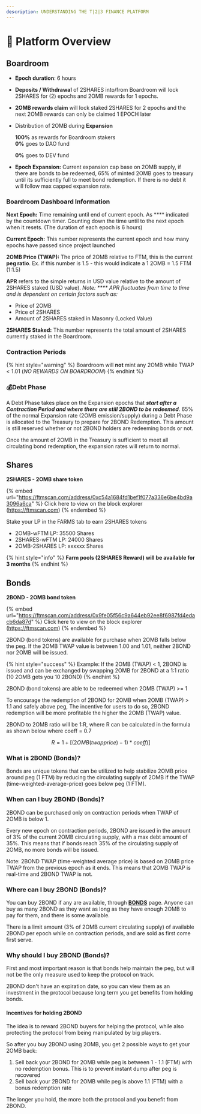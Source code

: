 ```yaml
---
description: UNDERSTANDING THE T|2|3 FINANCE PLATFORM
---
```


# 📢 Platform Overview

## Boardroom

* **Epoch duration**: 6 hours
* **Deposits / Withdrawal** of 2SHARES into/from Boardroom will lock 2SHARES for (2) epochs and 2OMB rewards for 1 epochs.&#x20;
* **2OMB rewards claim** will lock staked 2SHARES for 2 epochs and the next 2OMB rewards can only be claimed 1 EPOCH later
*   Distribution of 2OMB during **Expansion**

    **100%** as rewards for Boardroom stakers\
    **0%** goes to DAO fund

    **0%** goes to DEV fund
* **Epoch Expansion:** Current expansion cap base on 2OMB supply, if there are bonds to be redeemed, 65% of minted 2OMB goes to treasury until its sufficiently full to meet bond redemption. If there is no debt it will follow max capped expansion rate.

### Boardroom Dashboard Information <a href="#masonry-ui-available-information" id="masonry-ui-available-information"></a>

**Next Epoch:** Time remaining until end of current epoch. As **** indicated by the countdown timer.  Counting down the time until to the next epoch when it resets. (The duration of each epoch is 6 hours)

**Current Epoch:** This number represents the current epoch and how many epochs have passed since project launched

**2OMB Price (TWAP):** The price of 2OMB relative to FTM, this is the current **peg ratio**. Ex. if this number is 1.5 - this would indicate a 1 2OMB = 1.5 FTM (1:1.5)

**APR** refers to the simple returns in USD value relative to the amount of 2SHARES staked (USD value). _Note: **** APR fluctuates from time to time and is dependent on certain factors such as:_

* Price of 2OMB
* Price of 2SHARES
* Amount of 2SHARES staked in Masonry (Locked Value)

**2SHARES Staked:** This number represents the total amount of 2SHARES currently staked in the Boardroom.&#x20;

### Contraction Periods <a href="#masonry-on-contraction-periods" id="masonry-on-contraction-periods"></a>

{% hint style="warning" %}
Boardroom will **not** mint any 2OMB while TWAP < 1.01 (_NO REWARDS ON BOARDROOM_)
{% endhint %}

### :moneybag:Debt Phase <a href="#masonry-on-debt-phase" id="masonry-on-debt-phase"></a>

A Debt Phase takes place on the Expansion epochs that _**start after a**_ _**Contraction Period  and where there are still 2BOND to be redeemed**_. 65% of the normal Expansion rate (2OMB emission/supply) during a Debt Phase is allocated to the Treasury to prepare for 2BOND Redemption. This amount is still reserved whether or not 2BOND holders are redeeming bonds or not.&#x20;

Once the amount of 2OMB in the Treasury is sufficient to meet all circulating bond redemption, the expansion rates will return to normal.

## Shares

**2SHARES - 2OMB share token**

{% embed url="https://ftmscan.com/address/0xc54a1684fd1bef1f077a336e6be4bd9a3096a6ca" %}
Click here to view on the block explorer (https://ftmscan.com)
{% endembed %}

&#x20;Stake your LP in the FARMS tab to earn 2SHARES tokens

* 2OMB-wFTM LP: 35500 Shares
* 2SHARES-wFTM LP: 24000 Shares
* 2OMB-2SHARES LP: xxxxxx Shares

{% hint style="info" %}
**Farm pools (2SHARES Reward) will be available for 3 months**
{% endhint %}

## Bonds <a href="#pit-bonds" id="pit-bonds"></a>

**2BOND - 2OMB bond token**

{% embed url="https://ftmscan.com/address/0x9fe05f56c9a644eb92ee8f6987fd4edacb6da87d" %}
Click here to view on the block explorer (https://ftmscan.com)
{% endembed %}

2BOND (bond tokens) are available for purchase when 2OMB falls below the peg. If the 2OMB TWAP value is between 1.00 and 1.01, neither 2BOND nor 2OMB will be issued.

{% hint style="success" %}
Example: If the 2OMB (TWAP) < 1, 2BOND is issued and can be exchanged by swapping 2OMB for 2BOND at a 1:1 ratio (10 2OMB gets you 10 2BOND)
{% endhint %}

2BOND (bond tokens) are able to be redeemed when 2OMB (TWAP) >= 1&#x20;

To encourage the redemption of 2BOND for 2OMB when 2OMB (TWAP) > 1.1 and safely above peg, The incentive for users to do so, 2BOND redemption will be more profitable the higher the 2OMB (TWAP) value.&#x20;

2BOND to 2OMB ratio will be 1:R, where R can be calculated in the formula as shown below where coeff = 0.7

$$
R = 1 + [(2OMB(twapprice)-1)*coeff)]
$$

### What is 2BOND (Bonds)?

Bonds are unique tokens that can be utilized to help stabilize 2OMB price around peg (1 FTM) by reducing the circulating supply of 2OMB if the TWAP (time-weighted-average-price) goes below peg (1 FTM).

### When can I buy 2BOND (Bonds)?

2BOND can be purchased only on contraction periods when TWAP of 2OMB is below 1.

Every new epoch on contraction periods, 2BOND are issued in the amount of 3% of the current 2OMB circulating supply, with a max debt amount of 35%. This means that if bonds reach 35% of the circulating supply of 2OMB, no more bonds will be issued.

Note: 2BOND TWAP (time-weighted average price) is based on 2OMB price TWAP from the previous epoch as it ends.  This means that 2OMB TWAP is real-time and 2BOND TWAP is not.

### Where can I buy 2BOND (Bonds)?

You can buy 2BOND if any are available, through [**BONDS**](https://2omb.finance/bonds) page. Anyone can buy as many 2BOND as they want as long as they have enough 2OMB to pay for them, and there is some available.

There is a limit amount (3% of 2OMB current circulating supply) of available 2BOND per epoch while on contraction periods, and are sold as first come first serve.

### Why should I buy 2BOND (Bonds)?

First and most important reason is that bonds help maintain the peg, but will not be the only measure used to keep the protocol on track.

2BOND don't have an expiration date, so you can view them as an investment in the protocol because long term you get benefits from holding bonds.

#### Incentives for holding 2BOND&#x20;

The idea is to reward 2BOND buyers for helping the protocol, while also protecting the protocol from being manipulated by big players.

So after you buy 2BOND using 2OMB, you get 2 possible ways to get your 2OMB back:

1. Sell back your 2BOND for 2OMB while peg is between 1 - 1.1 (FTM) with no redemption bonus. This is to prevent instant dump after peg is recovered
2. Sell back your 2BOND for 2OMB while peg is above 1.1 (FTM) with a bonus redemption rate

The longer you hold, the more both the protocol and you benefit from 2BOND.
